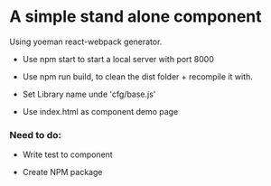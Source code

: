 # A simple stand alone component

Using yoeman react-webpack generator.

* Use npm start to start a local server with port 8000

* Use npm run build, to clean the dist folder + recompile it with.

* Set Library name unde 'cfg/base.js'

* Use index.html as component demo page


### Need to do:

* Write test to component

* Create NPM package